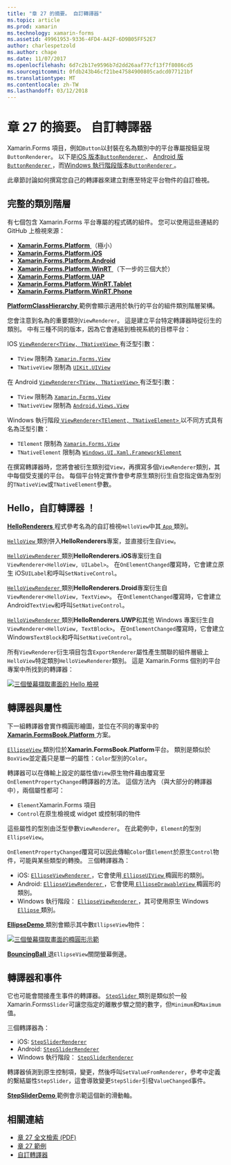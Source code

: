 ```yaml
---
title: "章 27 的摘要。 自訂轉譯器"
ms.topic: article
ms.prod: xamarin
ms.technology: xamarin-forms
ms.assetid: 49961953-9336-4FD4-A42F-6D9B05FF52E7
author: charlespetzold
ms.author: chape
ms.date: 11/07/2017
ms.openlocfilehash: 6d7c2b17e9596b7d2dd26aaf77cf13f7f8086cd5
ms.sourcegitcommit: 0fdb243b46cf21be47584900805cadcd077121bf
ms.translationtype: MT
ms.contentlocale: zh-TW
ms.lasthandoff: 03/12/2018
---
```

# <a name="summary-of-chapter-27-custom-renderers"></a>章 27 的摘要。 自訂轉譯器

Xamarin.Forms 項目，例如`Button`以封裝在名為類別中的平台專屬按鈕呈現`ButtonRenderer`。  以下是[iOS 版本`ButtonRenderer` ](https://github.com/xamarin/Xamarin.Forms/blob/master/Xamarin.Forms.Platform.iOS/Renderers/ButtonRenderer.cs)、 [Android 版`ButtonRenderer` ](https://github.com/xamarin/Xamarin.Forms/blob/master/Xamarin.Forms.Platform.Android/Renderers/ButtonRenderer.cs)，而[Windows 執行階段版本`ButtonRenderer` ](https://github.com/xamarin/Xamarin.Forms/blob/master/Xamarin.Forms.Platform.WinRT/ButtonRenderer.cs)。

此章節討論如何撰寫您自己的轉譯器來建立對應至特定平台物件的自訂檢視。

## <a name="the-complete-class-hierarchy"></a>完整的類別階層

有七個包含 Xamarin.Forms 平台專屬的程式碼的組件。
您可以使用這些連結的 GitHub 上檢視來源：

- [**Xamarin.Forms.Platform** ](https://github.com/xamarin/Xamarin.Forms/tree/master/Xamarin.Forms.Platform) （極小）
- [**Xamarin.Forms.Platform.iOS**](https://github.com/xamarin/Xamarin.Forms/tree/master/Xamarin.Forms.Platform.iOS)
- [**Xamarin.Forms.Platform.Android**](https://github.com/xamarin/Xamarin.Forms/tree/master/Xamarin.Forms.Platform.Android)
- [**Xamarin.Forms.Platform.WinRT** ](https://github.com/xamarin/Xamarin.Forms/tree/master/Xamarin.Forms.Platform.WinRT) （下一步的三個大於）
- [**Xamarin.Forms.Platform.UAP**](https://github.com/xamarin/Xamarin.Forms/tree/master/Xamarin.Forms.Platform.UAP)
- [**Xamarin.Forms.Platform.WinRT.Tablet**](https://github.com/xamarin/Xamarin.Forms/tree/master/Xamarin.Forms.Platform.WinRT.Tablet)
- [**Xamarin.Forms.Platform.WinRT.Phone**](https://github.com/xamarin/Xamarin.Forms/tree/master/Xamarin.Forms.Platform.WinRT.Phone)

[ **PlatformClassHierarchy** ](https://github.com/xamarin/xamarin-forms-book-samples/tree/master/Chapter27/PlatformClassHierarchy)範例會顯示適用於執行的平台的組件類別階層架構。

您會注意到名為的重要類別`ViewRenderer`。 這是建立平台特定轉譯器時從衍生的類別。 中有三種不同的版本，因為它會連結到檢視系統的目標平台：

IOS [ `ViewRenderer<TView, TNativeView>` ](https://github.com/xamarin/Xamarin.Forms/blob/master/Xamarin.Forms.Platform.iOS/ViewRenderer.cs#L26)有泛型引數：

- `TView` 限制為 [`Xamarin.Forms.View`](https://developer.xamarin.com/api/type/Xamarin.Forms.View/)
- `TNativeView` 限制為 [`UIKit.UIView`](https://developer.xamarin.com/api/type/UIKit.UIView/)

在 Android [ `ViewRenderer<TView, TNativeView>` ](https://github.com/xamarin/Xamarin.Forms/blob/master/Xamarin.Forms.Platform.Android/ViewRenderer.cs#L14)有泛型引數：

- `TView` 限制為 [`Xamarin.Forms.View`](https://developer.xamarin.com/api/type/Xamarin.Forms.View/)
- `TNativeView` 限制為 [`Android.Views.View`](https://developer.xamarin.com/api/type/Android.Views.View/)

Windows 執行階段[ `ViewRenderer<TElement, TNativeElement>` ](https://github.com/xamarin/Xamarin.Forms/blob/master/Xamarin.Forms.Platform.WinRT/ViewRenderer.cs#L12)以不同方式具有名為泛型引數：

- `TElement` 限制為 [`Xamarin.Forms.View`](https://developer.xamarin.com/api/type/Xamarin.Forms.View/)
- `TNativeElement` 限制為 [`Windows.UI.Xaml.FrameworkElement`](https://msdn.microsoft.com/library/windows/apps/windows.ui.xaml.frameworkelement.aspx)

在撰寫轉譯器時，您將會被衍生類別從`View`，再撰寫多個`ViewRenderer`類別，其中每個受支援的平台。 每個平台特定實作會參考原生類別衍生自您指定做為型別的`TNativeView`或`TNativeElement`參數。

## <a name="hello-custom-renderers"></a>Hello，自訂轉譯器 ！

[ **HelloRenderers** ](https://github.com/xamarin/xamarin-forms-book-samples/tree/master/Chapter27/HelloRenderers)程式參考名為的自訂檢視`HelloView`中其[ `App` ](https://github.com/xamarin/xamarin-forms-book-samples/blob/master/Chapter27/HelloRenderers/HelloRenderers/HelloRenderers/App.cs)類別。

[ `HelloView` ](https://github.com/xamarin/xamarin-forms-book-samples/blob/master/Chapter27/HelloRenderers/HelloRenderers/HelloRenderers/HelloView.cs)類別併入**HelloRenderers**專案，並直接衍生自`View`。

[ `HelloViewRenderer` ](https://github.com/xamarin/xamarin-forms-book-samples/blob/master/Chapter27/HelloRenderers/HelloRenderers/HelloRenderers.iOS/HelloViewRenderer.cs)類別**HelloRenderers.iOS**專案衍生自`ViewRenderer<HelloView, UILabel>`。 在`OnElementChanged`覆寫時，它會建立原生 iOS`UILabel`和呼叫`SetNativeControl`。

[ `HelloViewRenderer` ](https://github.com/xamarin/xamarin-forms-book-samples/blob/master/Chapter27/HelloRenderers/HelloRenderers/HelloRenderers.Droid/HelloViewRenderer.cs)類別**HelloRenderers.Droid**專案衍生自`ViewRenderer<HelloView, TextView>`。 在`OnElementChanged`覆寫時，它會建立 Android`TextView`和呼叫`SetNativeControl`。

[ `HelloViewRenderer` ](https://github.com/xamarin/xamarin-forms-book-samples/blob/master/Chapter27/HelloRenderers/HelloRenderers/HelloRenderers.UWP/HelloViewRenderer.cs)類別**HelloRenderers.UWP**和其他 Windows 專案衍生自`ViewRenderer<HelloView, TextBlock>`。 在`OnElementChanged`覆寫時，它會建立 Windows`TextBlock`和呼叫`SetNativeControl`。

所有`ViewRenderer`衍生項目包含`ExportRenderer`屬性產生關聯的組件層級上`HelloView`特定類別`HelloViewRenderer`類別。 這是 Xamarin.Forms 個別的平台專案中所找到的轉譯器：

[![三個螢幕擷取畫面的 Hello 檢視](images/ch27fg02-small.png "自訂轉譯器")](images/ch27fg02-large.png#lightbox "自訂轉譯器")

## <a name="renderers-and-properties"></a>轉譯器與屬性

下一組轉譯器會實作橢圓形繪圖，並位在不同的專案中的[ **Xamarin.FormsBook.Platform** ](https://github.com/xamarin/xamarin-forms-book-samples/tree/master/Libraries/Xamarin.FormsBook.Platform)方案。

[ `EllipseView` ](https://github.com/xamarin/xamarin-forms-book-samples/blob/master/Libraries/Xamarin.FormsBook.Platform/Xamarin.FormsBook.Platform/EllipseView.cs)類別位於**Xamarin.FormsBook.Platform**平台。 類別是類似於`BoxView`並定義只是單一的屬性：`Color`型別的`Color`。

轉譯器可以在傳輸上設定的屬性值`View`原生物件藉由覆寫至`OnElementPropertyChanged`轉譯器的方法。 這個方法內 （與大部分的轉譯器中），兩個屬性都可：

- `Element`Xamarin.Forms 項目
- `Control`在原生檢視或 widget 或控制項的物件

這些屬性的型別由泛型參數`ViewRenderer`。 在此範例中，`Element`的型別`EllipseView`。

`OnElementPropertyChanged`覆寫可以因此傳輸`Color`值`Element`於原生`Control`物件，可能與某些類型的轉換。 三個轉譯器為：

- iOS: [ `EllipseViewRenderer` ](https://github.com/xamarin/xamarin-forms-book-samples/blob/master/Libraries/Xamarin.FormsBook.Platform/Xamarin.FormsBook.Platform.iOS/EllipseViewRenderer.cs)，它會使用[ `EllipseUIView` ](https://github.com/xamarin/xamarin-forms-book-samples/blob/master/Libraries/Xamarin.FormsBook.Platform/Xamarin.FormsBook.Platform.iOS/EllipseUIView.cs)橢圓形的類別。
- Android: [ `EllipseViewRenderer` ](https://github.com/xamarin/xamarin-forms-book-samples/blob/master/Libraries/Xamarin.FormsBook.Platform/Xamarin.FormsBook.Platform.Android/EllipseViewRenderer.cs)，它會使用[ `EllipseDrawableView` ](https://github.com/xamarin/xamarin-forms-book-samples/blob/master/Libraries/Xamarin.FormsBook.Platform/Xamarin.FormsBook.Platform.Android/EllipseDrawableView.cs)橢圓形的類別。
- Windows 執行階段： [ `EllipseViewRenderer` ](https://github.com/xamarin/xamarin-forms-book-samples/blob/master/Libraries/Xamarin.FormsBook.Platform/Xamarin.FormsBook.Platform.WinRT/EllipseViewRenderer.cs)，其可使用原生 Windows [ `Ellipse` ](https://msdn.microsoft.com/library/windows/apps/windows.ui.xaml.shapes.ellipse.aspx)類別。

[ **EllipseDemo** ](https://github.com/xamarin/xamarin-forms-book-samples/tree/master/Chapter27/EllipseDemo)類別會顯示其中數`EllipseView`物件：

[![三個螢幕擷取畫面的橢圓形示範](images/ch27fg03-small.png "EllipseView 自訂轉譯器")](images/ch27fg03-large.png#lightbox "EllipseView 自訂轉譯器")

[ **BouncingBall** ](https://github.com/xamarin/xamarin-forms-book-samples/tree/master/Chapter27/BouncingBall)退`EllipseView`關閉螢幕側邊。

## <a name="renderers-and-events"></a>轉譯器和事件

它也可能會間接產生事件的轉譯器。 [ `StepSlider` ](https://github.com/xamarin/xamarin-forms-book-samples/blob/master/Libraries/Xamarin.FormsBook.Platform/Xamarin.FormsBook.Platform/StepSlider.cs)類別是類似於一般 Xamarin.Forms`Slider`可讓您指定的離散步驟之間的數字，但`Minimum`和`Maximum`值。

三個轉譯器為：

- iOS: [`StepSliderRenderer`](https://github.com/xamarin/xamarin-forms-book-samples/blob/master/Libraries/Xamarin.FormsBook.Platform/Xamarin.FormsBook.Platform.iOS/StepSliderRenderer.cs)
- Android: [`StepSliderRenderer`](https://github.com/xamarin/xamarin-forms-book-samples/blob/master/Libraries/Xamarin.FormsBook.Platform/Xamarin.FormsBook.Platform.Android/StepSliderRenderer.cs)
- Windows 執行階段： [`StepSliderRenderer`](https://github.com/xamarin/xamarin-forms-book-samples/blob/master/Libraries/Xamarin.FormsBook.Platform/Xamarin.FormsBook.Platform.WinRT/StepSliderRenderer.cs)

轉譯器偵測到原生控制項，變更，然後呼叫`SetValueFromRenderer`，參考中定義的繫結屬性`StepSlider`，這會導致變更`StepSlider`引發`ValueChanged`事件。

[ **StepSliderDemo** ](https://github.com/xamarin/xamarin-forms-book-samples/tree/master/Chapter27/StepSliderDemo)範例會示範這個新的滑動軸。



## <a name="related-links"></a>相關連結

- [章 27 全文檢索 (PDF)](https://download.xamarin.com/developer/xamarin-forms-book/XamarinFormsBook-Ch27-Apr2016.pdf)
- [章 27 範例](https://github.com/xamarin/xamarin-forms-book-samples/tree/master/Chapter27)
- [自訂轉譯器](~/xamarin-forms/app-fundamentals/custom-renderer/index.md)

